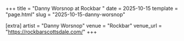 +++
title = "Danny Worsnop at Rockbar "
date = 2025-10-15
template = "page.html"
slug = "2025-10-15-danny-worsnop"

[extra]
artist = "Danny Worsnop"
venue = "Rockbar"
venue_url = "https://rockbarscottsdale.com/"
+++
